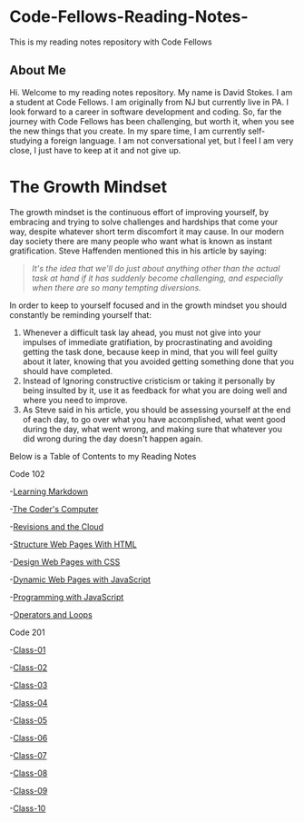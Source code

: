 # Code-Fellows-Reading-Notes-

This is my reading notes repository with Code Fellows

## About Me

Hi. Welcome to my reading notes repository.  My name is David Stokes. I am a student at Code Fellows. I am originally from NJ but currently live in PA. I look forward to a career in software development and coding. So, far the journey with Code Fellows has been challenging, but worth it, when you see the new things that you create. In my spare time, I am currently self-studying a foreign language. I am not conversational yet, but I feel I am very close, I just have to keep at it and not give up. 

# The Growth Mindset

The growth mindset is the continuous effort of improving yourself, by embracing and trying to solve challenges and hardships that come your way, despite whatever short term discomfort it may cause. In our modern day society there are many people who want what is known as instant gratification. Steve Haffenden mentioned this in his article by saying:
>*It's the idea that we'll do just about anything other than the actual task at hand if it has suddenly become challenging, and especially when there are so many tempting diversions.*

In order to keep to yourself focused and in the growth mindset you should constantly be reminding yourself that:
 1. Whenever a difficult task lay ahead, you must not give into your impulses of immediate gratifiation, by procrastinating and avoiding getting the task done, because keep in mind, that you will feel guilty about it later, knowing that you avoided getting something done that you should have completed. 
 2. Instead of Ignoring constructive cristicism or taking it personally by being insulted by it, use it as feedback for what you are doing well and where you need to improve. 
 3. As Steve said in his article, you should be assessing yourself at the end of each day, to go over what you have accomplished, what went good during the day, what went wrong, and making sure that whatever you did wrong during the day doesn't happen again.    


Below is a Table of Contents to my Reading Notes

Code 102

-[Learning Markdown](learningmarkdown.md)

-[The Coder's Computer](thecoderscomputer.md)

-[Revisions and the Cloud](revisionsandthecloud.md)

-[Structure Web Pages With HTML](structure-web-pages-with-html.md)

-[Design Web Pages with CSS](designwebpageswithcss.md)

-[Dynamic Web Pages with JavaScript](dynamicwebpageswithjavascript.md)

-[Programming with JavaScript](programmingwithjavascript.md)

-[Operators and Loops](operatorsandloops.md)

Code 201

-[Class-01](https://github.com/VonKrieg72/reading-notes/blob/main/class-01.md)

-[Class-02](https://github.com/VonKrieg72/reading-notes/blob/main/class-02.md)

-[Class-03](https://github.com/VonKrieg72/reading-notes/blob/main/class-03.md)

-[Class-04](https://github.com/VonKrieg72/reading-notes/blob/main/class-04.md)

-[Class-05](https://github.com/VonKrieg72/reading-notes/blob/main/class-05.md)

-[Class-06](https://github.com/VonKrieg72/reading-notes/blob/main/class-06.md)

-[Class-07](https://github.com/VonKrieg72/reading-notes/blob/main/class-07.md)

-[Class-08](https://github.com/VonKrieg72/reading-notes/blob/main/class-08.md)

-[Class-09](https://github.com/VonKrieg72/reading-notes/blob/main/class-09.md)

-[Class-10](https://github.com/VonKrieg72/reading-notes/blob/main/class-10.md)